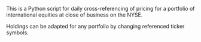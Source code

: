 This is a Python script for daily cross-referencing of pricing for a portfolio of international equities at close of business on the NYSE. 

Holdings can be adapted for any portfolio by changing referenced ticker symbols.
